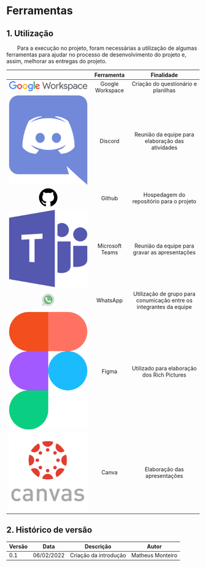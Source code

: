 # Ferramentas

## 1. Utilização

&emsp;&emsp;Para a execução no projeto, foram necessárias a utilização de algumas ferramentas para ajudar no processo de desenvolvimento do projeto e, assim, melhorar as entregas do projeto.

| | Ferramenta | Finalidade |
| :------: | :----------: | :---------------------------------------------------: |
| ![drawing](../assets/ferramentas/google-workspace.svg) | Google Workspace | Criação do questionário e planilhas |
| ![drawing](../assets/ferramentas/discord.svg) | Discord | Reunião da equipe para elaboração das atividades |
| ![drawing](../assets/ferramentas/github.svg) | Github | Hospedagem do repositório para o projeto |
| ![drawing](../assets/ferramentas/microsoft-teams.svg) | Microsoft Teams | Reunião da equipe para gravar as apresentações |
| ![drawing](../assets/ferramentas/whatsapp.svg) | WhatsApp | Utilização de grupo para conumicação entre os integrantes da equipe |
| ![drawing](../assets/ferramentas/figma.svg) | Figma | Utilizado para elaboração dos Rich Pictures |
| ![drawing](../assets/ferramentas/canvas.svg) | Canva | Elaboração das apresentações |


## 2. Histórico de versão

<center>

| Versão | Data       | Descrição                                           | Autor        |
| ------ | ---------- | --------------------------------------------------- | ------------ |
| 0.1    | 06/02/2022 | Criação da introdução | Matheus Monteiro |

</center>